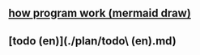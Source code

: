 <!-- ## [how program work (mermaid draw)](./plan/snake_game/summary\ of\ program.md) not work github[^1]-->
## [how program work (mermaid draw)](./plan/summary%20of%20program.md)

## [todo (en)](./plan/todo\ \(en\).md)
